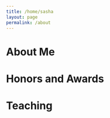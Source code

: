 ```yaml
---
title: /home/sasha
layout: page
permalink: /about
---
```


# About Me

# Honors and Awards

# Teaching
